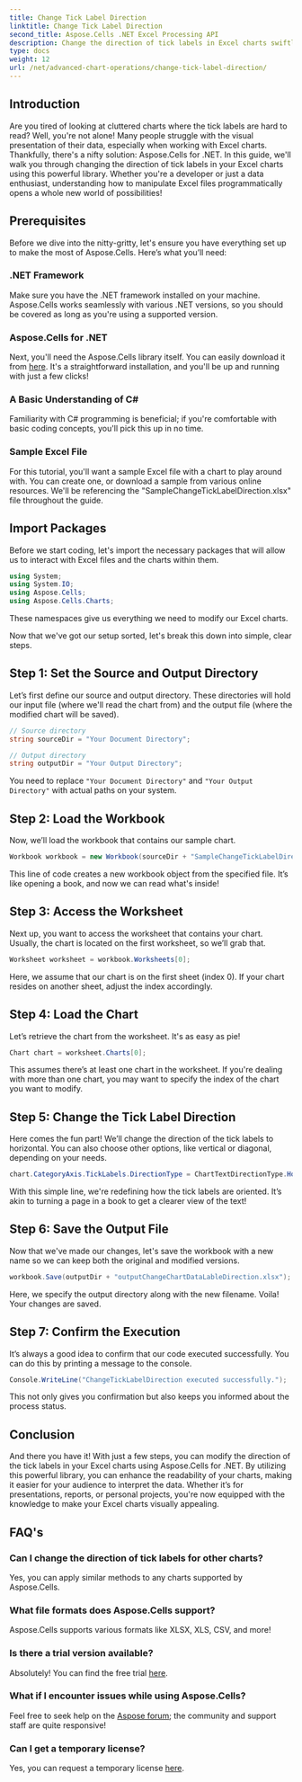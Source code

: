 ```yaml
---
title: Change Tick Label Direction
linktitle: Change Tick Label Direction
second_title: Aspose.Cells .NET Excel Processing API
description: Change the direction of tick labels in Excel charts swiftly with Aspose.Cells for .NET. Follow this guide for seamless implementation.
type: docs
weight: 12
url: /net/advanced-chart-operations/change-tick-label-direction/
---
```

## Introduction

Are you tired of looking at cluttered charts where the tick labels are hard to read? Well, you're not alone! Many people struggle with the visual presentation of their data, especially when working with Excel charts. Thankfully, there's a nifty solution: Aspose.Cells for .NET. In this guide, we'll walk you through changing the direction of tick labels in your Excel charts using this powerful library. Whether you're a developer or just a data enthusiast, understanding how to manipulate Excel files programmatically opens a whole new world of possibilities!

## Prerequisites

Before we dive into the nitty-gritty, let's ensure you have everything set up to make the most of Aspose.Cells. Here’s what you’ll need:

### .NET Framework

Make sure you have the .NET framework installed on your machine. Aspose.Cells works seamlessly with various .NET versions, so you should be covered as long as you're using a supported version.

### Aspose.Cells for .NET

Next, you'll need the Aspose.Cells library itself. You can easily download it from [here](https://releases.aspose.com/cells/net/). It's a straightforward installation, and you'll be up and running with just a few clicks!

### A Basic Understanding of C#

Familiarity with C# programming is beneficial; if you're comfortable with basic coding concepts, you'll pick this up in no time. 

### Sample Excel File

For this tutorial, you'll want a sample Excel file with a chart to play around with. You can create one, or download a sample from various online resources. We'll be referencing the "SampleChangeTickLabelDirection.xlsx" file throughout the guide.

## Import Packages

Before we start coding, let's import the necessary packages that will allow us to interact with Excel files and the charts within them.

```csharp
using System;
using System.IO;
using Aspose.Cells;
using Aspose.Cells.Charts;
```

These namespaces give us everything we need to modify our Excel charts. 

Now that we've got our setup sorted, let's break this down into simple, clear steps.

## Step 1: Set the Source and Output Directory

Let’s first define our source and output directory. These directories will hold our input file (where we'll read the chart from) and the output file (where the modified chart will be saved).

```csharp
// Source directory
string sourceDir = "Your Document Directory";

// Output directory
string outputDir = "Your Output Directory";
```

You need to replace `"Your Document Directory"` and `"Your Output Directory"` with actual paths on your system. 

## Step 2: Load the Workbook

Now, we’ll load the workbook that contains our sample chart. 

```csharp
Workbook workbook = new Workbook(sourceDir + "SampleChangeTickLabelDirection.xlsx");
```

This line of code creates a new workbook object from the specified file. It’s like opening a book, and now we can read what's inside!

## Step 3: Access the Worksheet

Next up, you want to access the worksheet that contains your chart. Usually, the chart is located on the first worksheet, so we’ll grab that.

```csharp
Worksheet worksheet = workbook.Worksheets[0];
```

Here, we assume that our chart is on the first sheet (index 0). If your chart resides on another sheet, adjust the index accordingly. 

## Step 4: Load the Chart

Let’s retrieve the chart from the worksheet. It's as easy as pie!

```csharp
Chart chart = worksheet.Charts[0];
```

This assumes there’s at least one chart in the worksheet. If you're dealing with more than one chart, you may want to specify the index of the chart you want to modify.

## Step 5: Change the Tick Label Direction

Here comes the fun part! We’ll change the direction of the tick labels to horizontal. You can also choose other options, like vertical or diagonal, depending on your needs.

```csharp
chart.CategoryAxis.TickLabels.DirectionType = ChartTextDirectionType.Horizontal;
```

With this simple line, we're redefining how the tick labels are oriented. It’s akin to turning a page in a book to get a clearer view of the text!

## Step 6: Save the Output File

Now that we've made our changes, let's save the workbook with a new name so we can keep both the original and modified versions.

```csharp
workbook.Save(outputDir + "outputChangeChartDataLableDirection.xlsx");
```

Here, we specify the output directory along with the new filename. Voila! Your changes are saved.

## Step 7: Confirm the Execution

It’s always a good idea to confirm that our code executed successfully. You can do this by printing a message to the console.

```csharp
Console.WriteLine("ChangeTickLabelDirection executed successfully.");
```

This not only gives you confirmation but also keeps you informed about the process status. 

## Conclusion

And there you have it! With just a few steps, you can modify the direction of the tick labels in your Excel charts using Aspose.Cells for .NET. By utilizing this powerful library, you can enhance the readability of your charts, making it easier for your audience to interpret the data. Whether it’s for presentations, reports, or personal projects, you're now equipped with the knowledge to make your Excel charts visually appealing.

## FAQ's

### Can I change the direction of tick labels for other charts?  
Yes, you can apply similar methods to any charts supported by Aspose.Cells.

### What file formats does Aspose.Cells support?  
Aspose.Cells supports various formats like XLSX, XLS, CSV, and more!

### Is there a trial version available?  
Absolutely! You can find the free trial [here](https://releases.aspose.com/).

### What if I encounter issues while using Aspose.Cells?  
Feel free to seek help on the [Aspose forum](https://forum.aspose.com/c/cells/9); the community and support staff are quite responsive!

### Can I get a temporary license?  
Yes, you can request a temporary license [here](https://purchase.aspose.com/temporary-license/).
